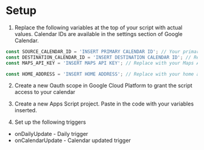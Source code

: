 # Setup

1. Replace the following variables at the top of your script with actual values. Calendar IDs are available in the settings section of Google Calendar.
```javascript
const SOURCE_CALENDAR_ID = 'INSERT PRIMARY CALENDAR ID'; // Your primary calendar ID
const DESTINATION_CALENDAR_ID = 'INSERT DESTINATION CALENDAR ID'; // Replace with transit calendar ID
const MAPS_API_KEY = 'INSERT MAPS API KEY'; // Replace with your Maps API key

const HOME_ADDRESS = 'INSERT HOME ADDRESS'; // Replace with your home address
```

2. Create a new Oauth scope in Google Cloud Platform to grant the script access to your calendar

3. Create a new Apps Script project. Paste in the code with your variables inserted.

4. Set up the following triggers
- onDailyUpdate - Daily trigger
- onCalendarUpdate - Calendar updated trigger